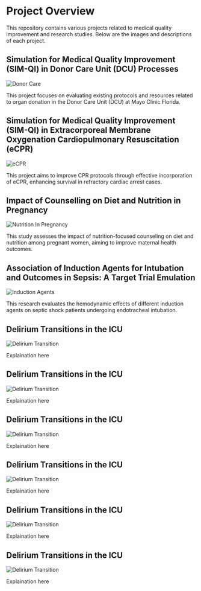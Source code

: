 # Project Overview

This repository contains various projects related to medical quality improvement and research studies. Below are the images and descriptions of each project.

## Simulation for Medical Quality Improvement (SIM-QI) in Donor Care Unit (DCU) Processes

![Donor Care](./Donor-Care.jpg)

This project focuses on evaluating existing protocols and resources related to organ donation in the Donor Care Unit (DCU) at Mayo Clinic Florida.

## Simulation for Medical Quality Improvement (SIM-QI) in Extracorporeal Membrane Oxygenation Cardiopulmonary Resuscitation (eCPR)

![eCPR](./eCPR.jpeg)

This project aims to improve CPR protocols through effective incorporation of eCPR, enhancing survival in refractory cardiac arrest cases.

## Impact of Counselling on Diet and Nutrition in Pregnancy

![Nutrition In Pregnancy](./Nutrition-In-Pregnancy.jpg)

This study assesses the impact of nutrition-focused counseling on diet and nutrition among pregnant women, aiming to improve maternal health outcomes.

## Association of Induction Agents for Intubation and Outcomes in Sepsis: A Target Trial Emulation

![Induction Agents](./Induction-Agents.jpg)

This research evaluates the hemodynamic effects of different induction agents on septic shock patients undergoing endotracheal intubation.

## Delirium Transitions in the ICU

![Delirium Transition](./Delirium-Transition.jpeg)

Explaination here

## Delirium Transitions in the ICU

![Delirium Transition](./Delirium-Transition.jpeg)

Explaination here

## Delirium Transitions in the ICU

![Delirium Transition](./Delirium-Transition.jpeg)

Explaination here

## Delirium Transitions in the ICU

![Delirium Transition](./Delirium-Transition.jpeg)

Explaination here

## Delirium Transitions in the ICU

![Delirium Transition](./Delirium-Transition.jpeg)

Explaination here

## Delirium Transitions in the ICU

![Delirium Transition](./Delirium-Transition.jpeg)

Explaination here


